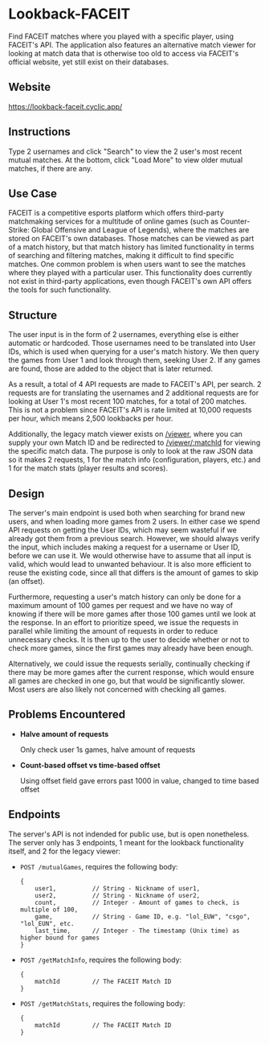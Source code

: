 # Lookback-FACEIT
Find FACEIT matches where you played with a specific player, using FACEIT's API. The application also features an alternative match viewer for looking at match data that is otherwise too old to access via FACEIT's official website, yet still exist on their databases. 

## Website

https://lookback-faceit.cyclic.app/

## Instructions

Type 2 usernames and click "Search" to view the 2 user's most recent mutual matches. At the bottom, click "Load More" to view older mutual matches, if there are any.

## Use Case

FACEIT is a competitive esports platform which offers third-party matchmaking services for a multitude of online games (such as Counter-Strike: Global Offensive and League of Legends), where the matches are stored on FACEIT's own databases. Those matches can be viewed as part of a match history, but that match history has limited functionality in terms of searching and filtering matches, making it difficult to find specific matches. One common problem is when users want to see the matches where they played with a particular user. This functionality does currently not exist in third-party applications, even though FACEIT's own API offers the tools for such functionality.

## Structure

The user input is in the form of 2 usernames, everything else is either automatic or hardcoded. Those usernames need to be translated into User IDs, which is used when querying for a user's match history. We then query the games from User 1 and look through them, seeking User 2. If any games are found, those are added to the object that is later returned.

As a result, a total of 4 API requests are made to FACEIT's API, per search. 2 requests are for translating the usernames and 2 additional requests are for looking at User 1's most recent 100 matches, for a total of 200 matches. This is not a problem since FACEIT's API is rate limited at 10,000 requests per hour, which means 2,500 lookbacks per hour.

Additionally, the legacy match viewer exists on [/viewer](https://lookback-faceit.cyclic.app/viewer), where you can supply your own Match ID and be redirected to [/viewer/:matchId](https://lookback-faceit.cyclic.app/viewer/1-8a09ccdb-cbc1-43d1-a14c-60e010ad0397) for viewing the specific match data. The purpose is only to look at the raw JSON data so it makes 2 requests, 1 for the match info (configuration, players, etc.) and 1 for the match stats (player results and scores).

## Design

The server's main endpoint is used both when searching for brand new users, and when loading more games from 2 users. In either case we spend API requests on getting the User IDs, which may seem wasteful if we already got them from a previous search. However, we should always verify the input, which includes making a request for a username or User ID, before we can use it. We would otherwise have to assume that all input is valid, which would lead to unwanted behaviour. It is also more efficient to reuse the existing code, since all that differs is the amount of games to skip (an offset).

Furthermore, requesting a user's match history can only be done for a maximum amount of 100 games per request and we have no way of knowing if there will be more games after those 100 games until we look at the response. In an effort to prioritize speed, we issue the requests in parallel while limiting the amount of requests in order to reduce unnecessary checks. It is then up to the user to decide whether or not to check more games, since the first games may already have been enough.

Alternatively, we could issue the requests serially, continually checking if there may be more games after the current response, which would ensure all games are checked in one go, but that would be significantly slower. Most users are also likely not concerned with checking all games.

## Problems Encountered

* **Halve amount of requests**

    Only check user 1s games, halve amount of requests

* **Count-based offset vs time-based offset**

    Using offset field gave errors past 1000 in value, changed to time based offset

## Endpoints

The server's API is not indended for public use, but is open nonetheless. The server only has 3 endpoints, 1 meant for the lookback functionality itself, and 2 for the legacy viewer:

*   `POST /mutualGames`, requires the following body:
    
    ```
    {
        user1,          // String - Nickname of user1,
        user2,          // String - Nickname of user2,
        count,          // Integer - Amount of games to check, is multiple of 100,
        game,           // String - Game ID, e.g. "lol_EUW", "csgo", "lol_EUN", etc.
        last_time,      // Integer - The timestamp (Unix time) as higher bound for games
    }
    ```

*   `POST /getMatchInfo`, requires the following body:
    
    ```
    {
        matchId         // The FACEIT Match ID
    }
    ```

*   `POST /getMatchStats`, requires the following body:
    
    ```
    {
        matchId         // The FACEIT Match ID
    }
    ```

